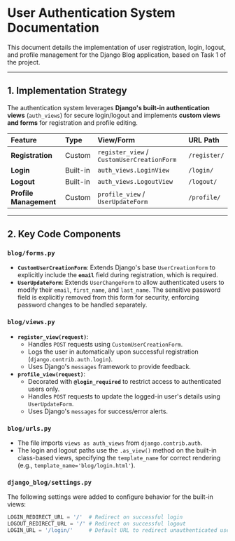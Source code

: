 # User Authentication System Documentation

This document details the implementation of user registration, login, logout, and profile management for the Django Blog application, based on Task 1 of the project.

---

## 1. Implementation Strategy

The authentication system leverages **Django's built-in authentication views** (`auth_views`) for secure login/logout and implements **custom views and forms** for registration and profile editing.

| Feature | Type | View/Form | URL Path |
| :--- | :--- | :--- | :--- |
| **Registration** | Custom | `register_view` / `CustomUserCreationForm` | `/register/` |
| **Login** | Built-in | `auth_views.LoginView` | `/login/` |
| **Logout** | Built-in | `auth_views.LogoutView` | `/logout/` |
| **Profile Management** | Custom | `profile_view` / `UserUpdateForm` | `/profile/` |

---

## 2. Key Code Components

### `blog/forms.py`

* **`CustomUserCreationForm`**: Extends Django's base `UserCreationForm` to explicitly include the **`email`** field during registration, which is required.
* **`UserUpdateForm`**: Extends `UserChangeForm` to allow authenticated users to modify their `email`, `first_name`, and `last_name`. The sensitive password field is explicitly removed from this form for security, enforcing password changes to be handled separately.

### `blog/views.py`

* **`register_view(request)`**:
    * Handles `POST` requests using `CustomUserCreationForm`.
    * Logs the user in automatically upon successful registration (`django.contrib.auth.login`).
    * Uses Django's `messages` framework to provide feedback.
* **`profile_view(request)`**:
    * Decorated with **`@login_required`** to restrict access to authenticated users only.
    * Handles `POST` requests to update the logged-in user's details using `UserUpdateForm`.
    * Uses Django's `messages` for success/error alerts.

### `blog/urls.py`

* The file imports `views as auth_views` from `django.contrib.auth`.
* The login and logout paths use the `.as_view()` method on the built-in class-based views, specifying the `template_name` for correct rendering (e.g., `template_name='blog/login.html'`).

### `django_blog/settings.py`

The following settings were added to configure behavior for the built-in views:

```python
LOGIN_REDIRECT_URL = '/'  # Redirect on successful login
LOGOUT_REDIRECT_URL = '/' # Redirect on successful logout
LOGIN_URL = '/login/'     # Default URL to redirect unauthenticated users to